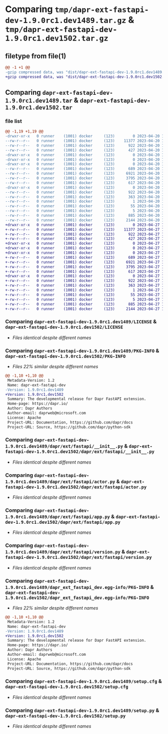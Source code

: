 # Comparing `tmp/dapr-ext-fastapi-dev-1.9.0rc1.dev1489.tar.gz` & `tmp/dapr-ext-fastapi-dev-1.9.0rc1.dev1502.tar.gz`

## filetype from file(1)

```diff
@@ -1 +1 @@
-gzip compressed data, was "dist/dapr-ext-fastapi-dev-1.9.0rc1.dev1489.tar", last modified: Thu Apr 20 19:54:36 2023, max compression
+gzip compressed data, was "dist/dapr-ext-fastapi-dev-1.9.0rc1.dev1502.tar", last modified: Thu Apr 27 19:58:07 2023, max compression
```

## Comparing `dapr-ext-fastapi-dev-1.9.0rc1.dev1489.tar` & `dapr-ext-fastapi-dev-1.9.0rc1.dev1502.tar`

### file list

```diff
@@ -1,19 +1,19 @@
-drwxr-xr-x   0 runner    (1001) docker     (123)        0 2023-04-20 19:54:36.000000 dapr-ext-fastapi-dev-1.9.0rc1.dev1489/
--rw-r--r--   0 runner    (1001) docker     (123)    11377 2023-04-20 19:54:01.000000 dapr-ext-fastapi-dev-1.9.0rc1.dev1489/LICENSE
--rw-r--r--   0 runner    (1001) docker     (123)      922 2023-04-20 19:54:36.000000 dapr-ext-fastapi-dev-1.9.0rc1.dev1489/PKG-INFO
--rw-r--r--   0 runner    (1001) docker     (123)      427 2023-04-20 19:54:01.000000 dapr-ext-fastapi-dev-1.9.0rc1.dev1489/README.rst
-drwxr-xr-x   0 runner    (1001) docker     (123)        0 2023-04-20 19:54:36.000000 dapr-ext-fastapi-dev-1.9.0rc1.dev1489/dapr/
-drwxr-xr-x   0 runner    (1001) docker     (123)        0 2023-04-20 19:54:36.000000 dapr-ext-fastapi-dev-1.9.0rc1.dev1489/dapr/ext/
-drwxr-xr-x   0 runner    (1001) docker     (123)        0 2023-04-20 19:54:36.000000 dapr-ext-fastapi-dev-1.9.0rc1.dev1489/dapr/ext/fastapi/
--rw-r--r--   0 runner    (1001) docker     (123)      689 2023-04-20 19:54:01.000000 dapr-ext-fastapi-dev-1.9.0rc1.dev1489/dapr/ext/fastapi/__init__.py
--rw-r--r--   0 runner    (1001) docker     (123)     6921 2023-04-20 19:54:01.000000 dapr-ext-fastapi-dev-1.9.0rc1.dev1489/dapr/ext/fastapi/actor.py
--rw-r--r--   0 runner    (1001) docker     (123)     3795 2023-04-20 19:54:01.000000 dapr-ext-fastapi-dev-1.9.0rc1.dev1489/dapr/ext/fastapi/app.py
--rw-r--r--   0 runner    (1001) docker     (123)      617 2023-04-20 19:54:01.000000 dapr-ext-fastapi-dev-1.9.0rc1.dev1489/dapr/ext/fastapi/version.py
-drwxr-xr-x   0 runner    (1001) docker     (123)        0 2023-04-20 19:54:36.000000 dapr-ext-fastapi-dev-1.9.0rc1.dev1489/dapr_ext_fastapi_dev.egg-info/
--rw-r--r--   0 runner    (1001) docker     (123)      922 2023-04-20 19:54:36.000000 dapr-ext-fastapi-dev-1.9.0rc1.dev1489/dapr_ext_fastapi_dev.egg-info/PKG-INFO
--rw-r--r--   0 runner    (1001) docker     (123)      363 2023-04-20 19:54:36.000000 dapr-ext-fastapi-dev-1.9.0rc1.dev1489/dapr_ext_fastapi_dev.egg-info/SOURCES.txt
--rw-r--r--   0 runner    (1001) docker     (123)        1 2023-04-20 19:54:36.000000 dapr-ext-fastapi-dev-1.9.0rc1.dev1489/dapr_ext_fastapi_dev.egg-info/dependency_links.txt
--rw-r--r--   0 runner    (1001) docker     (123)       55 2023-04-20 19:54:36.000000 dapr-ext-fastapi-dev-1.9.0rc1.dev1489/dapr_ext_fastapi_dev.egg-info/requires.txt
--rw-r--r--   0 runner    (1001) docker     (123)        5 2023-04-20 19:54:36.000000 dapr-ext-fastapi-dev-1.9.0rc1.dev1489/dapr_ext_fastapi_dev.egg-info/top_level.txt
--rw-r--r--   0 runner    (1001) docker     (123)      885 2023-04-20 19:54:36.000000 dapr-ext-fastapi-dev-1.9.0rc1.dev1489/setup.cfg
--rw-r--r--   0 runner    (1001) docker     (123)     2144 2023-04-20 19:54:01.000000 dapr-ext-fastapi-dev-1.9.0rc1.dev1489/setup.py
+drwxr-xr-x   0 runner    (1001) docker     (123)        0 2023-04-27 19:58:07.000000 dapr-ext-fastapi-dev-1.9.0rc1.dev1502/
+-rw-r--r--   0 runner    (1001) docker     (123)    11377 2023-04-27 19:57:28.000000 dapr-ext-fastapi-dev-1.9.0rc1.dev1502/LICENSE
+-rw-r--r--   0 runner    (1001) docker     (123)      922 2023-04-27 19:58:07.000000 dapr-ext-fastapi-dev-1.9.0rc1.dev1502/PKG-INFO
+-rw-r--r--   0 runner    (1001) docker     (123)      427 2023-04-27 19:57:28.000000 dapr-ext-fastapi-dev-1.9.0rc1.dev1502/README.rst
+drwxr-xr-x   0 runner    (1001) docker     (123)        0 2023-04-27 19:58:07.000000 dapr-ext-fastapi-dev-1.9.0rc1.dev1502/dapr/
+drwxr-xr-x   0 runner    (1001) docker     (123)        0 2023-04-27 19:58:07.000000 dapr-ext-fastapi-dev-1.9.0rc1.dev1502/dapr/ext/
+drwxr-xr-x   0 runner    (1001) docker     (123)        0 2023-04-27 19:58:07.000000 dapr-ext-fastapi-dev-1.9.0rc1.dev1502/dapr/ext/fastapi/
+-rw-r--r--   0 runner    (1001) docker     (123)      689 2023-04-27 19:57:28.000000 dapr-ext-fastapi-dev-1.9.0rc1.dev1502/dapr/ext/fastapi/__init__.py
+-rw-r--r--   0 runner    (1001) docker     (123)     6921 2023-04-27 19:57:28.000000 dapr-ext-fastapi-dev-1.9.0rc1.dev1502/dapr/ext/fastapi/actor.py
+-rw-r--r--   0 runner    (1001) docker     (123)     3795 2023-04-27 19:57:28.000000 dapr-ext-fastapi-dev-1.9.0rc1.dev1502/dapr/ext/fastapi/app.py
+-rw-r--r--   0 runner    (1001) docker     (123)      617 2023-04-27 19:57:28.000000 dapr-ext-fastapi-dev-1.9.0rc1.dev1502/dapr/ext/fastapi/version.py
+drwxr-xr-x   0 runner    (1001) docker     (123)        0 2023-04-27 19:58:07.000000 dapr-ext-fastapi-dev-1.9.0rc1.dev1502/dapr_ext_fastapi_dev.egg-info/
+-rw-r--r--   0 runner    (1001) docker     (123)      922 2023-04-27 19:58:07.000000 dapr-ext-fastapi-dev-1.9.0rc1.dev1502/dapr_ext_fastapi_dev.egg-info/PKG-INFO
+-rw-r--r--   0 runner    (1001) docker     (123)      363 2023-04-27 19:58:07.000000 dapr-ext-fastapi-dev-1.9.0rc1.dev1502/dapr_ext_fastapi_dev.egg-info/SOURCES.txt
+-rw-r--r--   0 runner    (1001) docker     (123)        1 2023-04-27 19:58:07.000000 dapr-ext-fastapi-dev-1.9.0rc1.dev1502/dapr_ext_fastapi_dev.egg-info/dependency_links.txt
+-rw-r--r--   0 runner    (1001) docker     (123)       55 2023-04-27 19:58:07.000000 dapr-ext-fastapi-dev-1.9.0rc1.dev1502/dapr_ext_fastapi_dev.egg-info/requires.txt
+-rw-r--r--   0 runner    (1001) docker     (123)        5 2023-04-27 19:58:07.000000 dapr-ext-fastapi-dev-1.9.0rc1.dev1502/dapr_ext_fastapi_dev.egg-info/top_level.txt
+-rw-r--r--   0 runner    (1001) docker     (123)      885 2023-04-27 19:58:07.000000 dapr-ext-fastapi-dev-1.9.0rc1.dev1502/setup.cfg
+-rw-r--r--   0 runner    (1001) docker     (123)     2144 2023-04-27 19:57:28.000000 dapr-ext-fastapi-dev-1.9.0rc1.dev1502/setup.py
```

### Comparing `dapr-ext-fastapi-dev-1.9.0rc1.dev1489/LICENSE` & `dapr-ext-fastapi-dev-1.9.0rc1.dev1502/LICENSE`

 * *Files identical despite different names*

### Comparing `dapr-ext-fastapi-dev-1.9.0rc1.dev1489/PKG-INFO` & `dapr-ext-fastapi-dev-1.9.0rc1.dev1502/PKG-INFO`

 * *Files 22% similar despite different names*

```diff
@@ -1,10 +1,10 @@
 Metadata-Version: 1.2
 Name: dapr-ext-fastapi-dev
-Version: 1.9.0rc1.dev1489
+Version: 1.9.0rc1.dev1502
 Summary: The developmental release for Dapr FastAPI extension.
 Home-page: https://dapr.io/
 Author: Dapr Authors
 Author-email: daprweb@microsoft.com
 License: Apache
 Project-URL: Documentation, https://github.com/dapr/docs
 Project-URL: Source, https://github.com/dapr/python-sdk
```

### Comparing `dapr-ext-fastapi-dev-1.9.0rc1.dev1489/dapr/ext/fastapi/__init__.py` & `dapr-ext-fastapi-dev-1.9.0rc1.dev1502/dapr/ext/fastapi/__init__.py`

 * *Files identical despite different names*

### Comparing `dapr-ext-fastapi-dev-1.9.0rc1.dev1489/dapr/ext/fastapi/actor.py` & `dapr-ext-fastapi-dev-1.9.0rc1.dev1502/dapr/ext/fastapi/actor.py`

 * *Files identical despite different names*

### Comparing `dapr-ext-fastapi-dev-1.9.0rc1.dev1489/dapr/ext/fastapi/app.py` & `dapr-ext-fastapi-dev-1.9.0rc1.dev1502/dapr/ext/fastapi/app.py`

 * *Files identical despite different names*

### Comparing `dapr-ext-fastapi-dev-1.9.0rc1.dev1489/dapr/ext/fastapi/version.py` & `dapr-ext-fastapi-dev-1.9.0rc1.dev1502/dapr/ext/fastapi/version.py`

 * *Files identical despite different names*

### Comparing `dapr-ext-fastapi-dev-1.9.0rc1.dev1489/dapr_ext_fastapi_dev.egg-info/PKG-INFO` & `dapr-ext-fastapi-dev-1.9.0rc1.dev1502/dapr_ext_fastapi_dev.egg-info/PKG-INFO`

 * *Files 22% similar despite different names*

```diff
@@ -1,10 +1,10 @@
 Metadata-Version: 1.2
 Name: dapr-ext-fastapi-dev
-Version: 1.9.0rc1.dev1489
+Version: 1.9.0rc1.dev1502
 Summary: The developmental release for Dapr FastAPI extension.
 Home-page: https://dapr.io/
 Author: Dapr Authors
 Author-email: daprweb@microsoft.com
 License: Apache
 Project-URL: Documentation, https://github.com/dapr/docs
 Project-URL: Source, https://github.com/dapr/python-sdk
```

### Comparing `dapr-ext-fastapi-dev-1.9.0rc1.dev1489/setup.cfg` & `dapr-ext-fastapi-dev-1.9.0rc1.dev1502/setup.cfg`

 * *Files identical despite different names*

### Comparing `dapr-ext-fastapi-dev-1.9.0rc1.dev1489/setup.py` & `dapr-ext-fastapi-dev-1.9.0rc1.dev1502/setup.py`

 * *Files identical despite different names*

